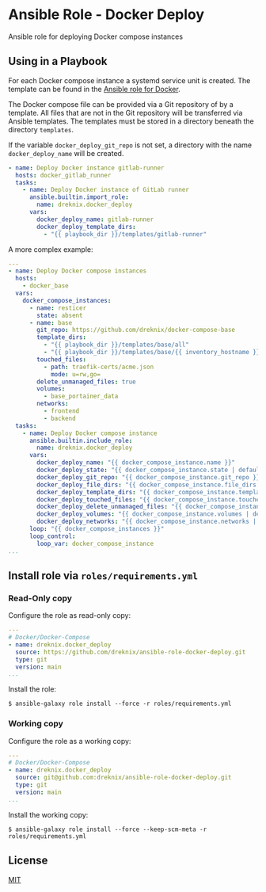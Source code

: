 # Ansible Role - Docker Deploy

Ansible role for deploying Docker compose instances

## Using in a Playbook

For each Docker compose instance a systemd service unit is created. The template
can be found in the [Ansible role for Docker](https://github.com/dreknix/ansible-role-docker).

The Docker compose file can be provided via a Git repository of by a template.
All files that are not in the Git repository will be transferred via Ansible
templates. The templates must be stored in a directory beneath the directory
`templates`.

If the variable `docker_deploy_git_repo` is not set, a directory with the name
`docker_deploy_name` will be created.

``` yaml
- name: Deploy Docker instance gitlab-runner
  hosts: docker_gitlab_runner
  tasks:
    - name: Deploy Docker instance of GitLab runner
      ansible.builtin.import_role:
        name: dreknix.docker_deploy
      vars:
        docker_deploy_name: gitlab-runner
        docker_deploy_template_dirs:
          - "{{ playbook_dir }}/templates/gitlab-runner"
```

A more complex example:

``` yaml
---
- name: Deploy Docker compose instances
  hosts:
    - docker_base
  vars:
    docker_compose_instances:
      - name: resticer
        state: absent
      - name: base
        git_repo: https://github.com/dreknix/docker-compose-base
        template_dirs:
          - "{{ playbook_dir }}/templates/base/all"
          - "{{ playbook_dir }}/templates/base/{{ inventory_hostname }}"
        touched_files:
          - path: traefik-certs/acme.json
            mode: u=rw,go=
        delete_unmanaged_files: true
        volumes:
          - base_portainer_data
        networks:
          - frontend
          - backend
  tasks:
    - name: Deploy Docker compose instance
      ansible.builtin.include_role:
        name: dreknix.docker_deploy
      vars:
        docker_deploy_name: "{{ docker_compose_instance.name }}"
        docker_deploy_state: "{{ docker_compose_instance.state | default('present') }}"
        docker_deploy_git_repo: "{{ docker_compose_instance.git_repo }}"
        docker_deploy_file_dirs: "{{ docker_compose_instance.file_dirs | default([]) }}"
        docker_deploy_template_dirs: "{{ docker_compose_instance.template_dirs | default([]) }}"
        docker_deploy_touched_files: "{{ docker_compose_instance.touched_files | default([]) }}"
        docker_deploy_delete_unmanaged_files: "{{ docker_compose_instance.delete_unmanaged_files | default(false) }}"
        docker_deploy_volumes: "{{ docker_compose_instance.volumes | default([]) }}"
        docker_deploy_networks: "{{ docker_compose_instance.networks | default([]) }}"
      loop: "{{ docker_compose_instances }}"
      loop_control:
        loop_var: docker_compose_instance
...
```

## Install role via `roles/requirements.yml`

### Read-Only copy

Configure the role as read-only copy:

```yml
---
# Docker/Docker-Compose
- name: dreknix.docker_deploy
  source: https://github.com/dreknix/ansible-role-docker-deploy.git
  type: git
  version: main
...
```

Install the role:

```console
$ ansible-galaxy role install --force -r roles/requirements.yml
```

### Working copy

Configure the role as a working copy:

```yml
---
# Docker/Docker-Compose
- name: dreknix.docker_deploy
  source: git@github.com:dreknix/ansible-role-docker-deploy.git
  type: git
  version: main
...
```

Install the working copy:

```console
$ ansible-galaxy role install --force --keep-scm-meta -r roles/requirements.yml
```

## License

[MIT](https://github.com/dreknix/ansible-role-docker-deploy/blob/main/LICENSE)
